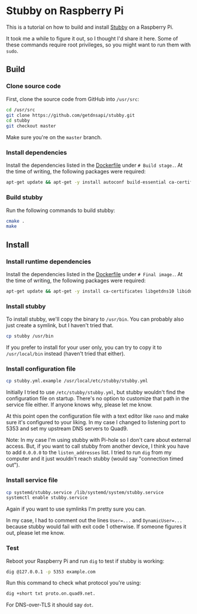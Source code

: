 # Stubby on Raspberry Pi

This is a tutorial on how to build and install [Stubby](https://dnsprivacy.org/dns_privacy_daemon_-_stubby/) on a Raspberry Pi.

It took me a while to figure it out, so I thought I'd share it here. Some of these commands require root privileges, so you might want to run them with `sudo`.

## Build

### Clone source code

First, clone the source code from GitHub into `/usr/src`:

```sh
cd /usr/src
git clone https://github.com/getdnsapi/stubby.git
cd stubby
git checkout master
```

Make sure you're on the `master` branch.

### Install dependencies

Install the dependencies listed in the [Dockerfile](https://github.com/getdnsapi/stubby/blob/develop/contrib/docker/Dockerfile) under `# Build stage.`. At the time of writing, the following packages were required:

```sh
apt-get update && apt-get -y install autoconf build-essential ca-certificates cmake libgetdns-dev libidn2-0-dev libssl-dev libunbound-dev libyaml-dev
```

### Build stubby

Run the following commands to build stubby:

```sh
cmake .
make
```

## Install

### Install runtime dependencies

Install the dependencies listed in the [Dockerfile](https://github.com/getdnsapi/stubby/blob/develop/contrib/docker/Dockerfile) under `# Final image.`. At the time of writing, the following packages were required:

```sh
apt-get update && apt-get -y install ca-certificates libgetdns10 libidn2-0 libunbound8 libyaml-0-2 openssl
```

### Install stubby

To install stubby, we'll copy the binary to `/usr/bin`. You can probably also just create a symlink, but I haven't tried that.

```sh
cp stubby /usr/bin
```

If you prefer to install for your user only, you can try to copy it to `/usr/local/bin` instead (haven't tried that either).

### Install configuration file

```sh
cp stubby.yml.example /usr/local/etc/stubby/stubby.yml
```

Initially I tried to use `/etc/stubby/stubby.yml`, but stubby wouldn't find the configuration file on startup. There's no option to customize that path in the service file either. If anyone knows why, please let me know.

At this point open the configuration file with a text editor like `nano` and make sure it's configured to your liking. In my case I changed to listening port to 5353 and set my upstream DNS servers to Quad9.

Note: In my case I'm using stubby with Pi-hole so I don't care about external access. But, if you want to call stubby from another device, I think you have to add `0.0.0.0` to the `listen_addresses` list. I tried to run `dig` from my computer and it just wouldn't reach stubby (would say "connection timed out").

### Install service file

```sh
cp systemd/stubby.service /lib/systemd/system/stubby.service
systemctl enable stubby.service
```

Again if you want to use symlinks I'm pretty sure you can.

In my case, I had to comment out the lines `User=...` and `DynamicUser=...` because stubby would fail with exit code 1 otherwise. If someone figures it out, please let me know.

### Test

Reboot your Raspberry Pi and run `dig` to test if stubby is working:

```sh
dig @127.0.0.1 -p 5353 example.com
```

Run this command to check what protocol you're using:

```sh
dig +short txt proto.on.quad9.net.
```

For DNS-over-TLS it should say `dot`.
